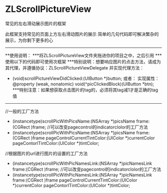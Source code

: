 # ZLScrollPictureView
常见的左右滑动展示图片的框架

此框架支持常见的页面上方左右滑动图片的展示
简单的几句代码即可解决繁杂的展示，为你剩下更多的心

**********************************************************
**使用说明：
***将ZLScrollPictureView文件夹拖进你的项目之中，之后引用
***使用以下的代码即可使用次框架
***特别说明：想要响应图片的点击方法，请成为其代理，并遵循协议：ZLScrollPictureViewDelegate
并实现代理方法：
- (void)scrollPictureViewDidClicked:(UIButton *)button;
或者：
实现属性：
@property (weak, nonatomic) void(^picClickedBlock)(UIButton *btn);
***特别注意：如果想获取点击图片的tag的，必须将其tag减1才是正确的tag值
*************************************************************
//一般的工厂方法
+ (instancetype)scrollPicWithPicsName:(NSArray *)picsName frame:(CGRect )frame;
//可以改变pagecontrol的indicatorclolor的工厂方法
+ (instancetype)scrollPicWithPicsName:(NSArray *)picsName frame:(CGRect )frame pageControlCurrentTintColor:(UIColor *)currentColor pageContorlTintColor:(UIColor *)tintColor;

//根据图片的url进行图片的设置的工厂方法
+ (instancetype)scrollPicWithPicNamesLink:(NSArray *)picNamesLink frame:(CGRect )frame;
//可以改变pagecontrol的indicatorclolor的工厂方法
+ (instancetype)scrollPicWithPicNamesLink:(NSArray *)picNamesLink frame:(CGRect )frame pageControlCurrentTintColor:(UIColor *)currentColor pageContorlTintColor:(UIColor *)tintColor;

